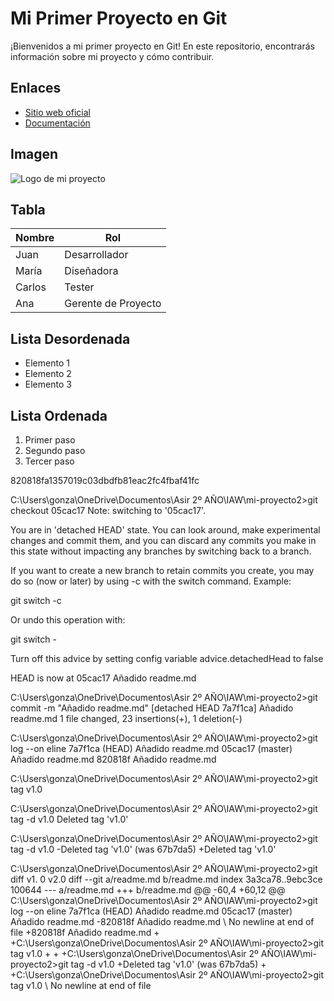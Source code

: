 # Mi Primer Proyecto en Git

¡Bienvenidos a mi primer proyecto en Git! En este repositorio, encontrarás información sobre mi proyecto y cómo contribuir.

## Enlaces
- [Sitio web oficial](https://www.ejemplodeproyecto.com)
- [Documentación](https://www.ejemplodeproyecto.com/docs)

## Imagen
![Logo de mi proyecto](https://www.ejemplodeproyecto.com/logo.png)

## Tabla
| Nombre     | Rol            |
|------------|----------------|
| Juan       | Desarrollador  |
| María      | Diseñadora     |
| Carlos     | Tester         |
| Ana        | Gerente de Proyecto |

## Lista Desordenada
- Elemento 1
- Elemento 2
- Elemento 3

## Lista Ordenada
1. Primer paso
2. Segundo paso
3. Tercer paso


820818fa1357019c03dbdfb81eac2fc4fbaf41fc


C:\Users\gonza\OneDrive\Documentos\Asir 2º AÑO\IAW\mi-proyecto2>git checkout
 05cac17
Note: switching to '05cac17'.

You are in 'detached HEAD' state. You can look around, make experimental
changes and commit them, and you can discard any commits you make in this
state without impacting any branches by switching back to a branch.

If you want to create a new branch to retain commits you create, you may
do so (now or later) by using -c with the switch command. Example:

  git switch -c <new-branch-name>

Or undo this operation with:

  git switch -

Turn off this advice by setting config variable advice.detachedHead to false

HEAD is now at 05cac17 Añadido readme.md

C:\Users\gonza\OneDrive\Documentos\Asir 2º AÑO\IAW\mi-proyecto2>git commit -m "Añadido readme.md"
[detached HEAD 7a7f1ca] Añadido readme.md
 1 file changed, 23 insertions(+), 1 deletion(-)

C:\Users\gonza\OneDrive\Documentos\Asir 2º AÑO\IAW\mi-proyecto2>git log --on
eline
7a7f1ca (HEAD) Añadido readme.md
05cac17 (master) Añadido readme.md
820818f Añadido readme.md

C:\Users\gonza\OneDrive\Documentos\Asir 2º AÑO\IAW\mi-proyecto2>git tag v1.0


C:\Users\gonza\OneDrive\Documentos\Asir 2º AÑO\IAW\mi-proyecto2>git tag -d v1.0
Deleted tag 'v1.0' 


 C:\Users\gonza\OneDrive\Documentos\Asir 2º AÑO\IAW\mi-proyecto2>git tag -d v1.0
-Deleted tag 'v1.0' (was 67b7da5)
+Deleted tag 'v1.0'


C:\Users\gonza\OneDrive\Documentos\Asir 2º AÑO\IAW\mi-proyecto2>git diff v1.
0 v2.0
diff --git a/readme.md b/readme.md
index 3a3ca78..9ebc3ce 100644
--- a/readme.md
+++ b/readme.md
@@ -60,4 +60,12 @@ C:\Users\gonza\OneDrive\Documentos\Asir 2º AÑO\IAW\mi-proyecto2>git log --on
 eline
 7a7f1ca (HEAD) Añadido readme.md
 05cac17 (master) Añadido readme.md
-820818f Añadido readme.md
\ No newline at end of file
+820818f Añadido readme.md
+
+C:\Users\gonza\OneDrive\Documentos\Asir 2º AÑO\IAW\mi-proyecto2>git tag v1.0
+
+
+C:\Users\gonza\OneDrive\Documentos\Asir 2º AÑO\IAW\mi-proyecto2>git tag -d v1.0
+Deleted tag 'v1.0' (was 67b7da5)
+
+C:\Users\gonza\OneDrive\Documentos\Asir 2º AÑO\IAW\mi-proyecto2>git tag v1.0
\ No newline at end of file

